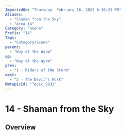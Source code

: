```yaml
---
ImportedOn: "Thursday, February 16, 2023 6:10:23 PM"
Aliases:
  - "Shaman from the Sky"
  - "Area 14"
Category: "Scene"
Prefix: "14"
Tags:
  - "Category/Scene"
parent:
  - "Way of the Wyrm"
up:
  - "Way of the Wyrm"
prev:
  - "1 - Riders of the Storm"
next:
  - "2 - The Devil's Fork"
RWtopicId: "Topic_9831"
---
```

# 14 - Shaman from the Sky
## Overview
